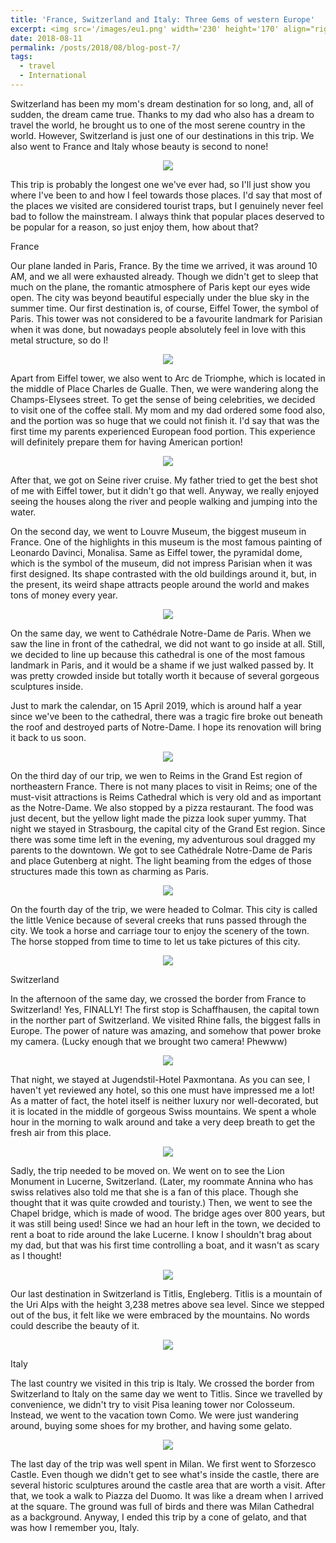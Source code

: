 ```yaml
---
title: 'France, Switzerland and Italy: Three Gems of western Europe'
excerpt: <img src='/images/eu1.png' width='230' height='170' align="right" hspace="20"> Switzerland has been my mom's dream destination for so long, and, all of sudden, the dream came true. Thanks to my dad who also has a dream to travel the world, he brought us to one of the most serene country in the world. However, Switzerland is just one of our destinations in this trip. We also went to France and Italy whose beauty is second to none! This trip is probably the longest one we've ever had, so I'll just show you where I've been to and how I feel towards those places. I'd say that most of the places we visited are considered tourist traps, but I genuinely never feel bad to follow the mainstream. I always think that popular places deserved to be popular for a reason, so just enjoy them, how about that? 
date: 2018-08-11
permalink: /posts/2018/08/blog-post-7/
tags:
  - travel
  - International
---
```



Switzerland has been my mom's dream destination for so long, and, all of sudden, the dream came true. Thanks to my dad who also has a dream to travel the world, he brought us to one of the most serene country in the world. However, Switzerland is just one of our destinations in this trip. We also went to France and Italy whose beauty is second to none! 

<p align="center">
  <img src="/images/eu1.png">
</p>

This trip is probably the longest one we've ever had, so I'll just show you where I've been to and how I feel towards those places. I'd say that most of the places we visited are considered tourist traps, but I genuinely never feel bad to follow the mainstream. I always think that popular places deserved to be popular for a reason, so just enjoy them, how about that? 

France 

Our plane landed in Paris, France. By the time we arrived, it was around 10 AM, and we all were exhausted already. Though we didn't get to sleep that much on the plane, the romantic atmosphere of Paris kept our eyes wide open. The city was beyond beautiful especially under the blue sky in the summer time. Our first destination is, of course, Eiffel Tower, the symbol of Paris. This tower was not considered to be a favourite landmark for Parisian when it was done, but nowadays people absolutely feel in love with this metal structure, so do I! 

<p align="center">
  <img src="/images/eu2.png">
</p>


Apart from Eiffel tower, we also went to Arc de Triomphe, which is located in the middle of Place Charles de Gualle. Then, we were wandering along the Champs-Elysees street. To get the sense of being celebrities, we decided to visit one of the coffee stall. My mom and my dad ordered some food also, and the portion was so huge that we could not finish it. I'd say that was the first time my parents experienced European food portion. This experience will definitely prepare them for having American portion! 

<p align="center">
  <img src="/images/eu3.png">
</p>


After that, we got on Seine river cruise. My father tried to get the best shot of me with  Eiffel tower, but it didn't go that well. Anyway, we really enjoyed seeing the houses along the river and people walking and jumping into the water. 


On the second day, we went to Louvre Museum, the biggest museum in France. One of the highlights in this museum is the most famous painting of Leonardo Davinci, Monalisa. Same as Eiffel tower, the pyramidal dome, which is the symbol of the museum, did not impress Parisian when it was first designed. Its shape contrasted with the old buildings around it, but, in the present, its weird shape attracts people around the world and makes tons of money every year. 

<p align="center">
  <img src="/images/eu4.png">
</p>


On the same day, we went to Cathédrale Notre-Dame de Paris. When we saw the line in front of the cathedral, we did not want to go inside at all. Still, we decided to line up because this cathedral is one of the most famous landmark in Paris, and it would be a shame if we just walked passed by. It was pretty crowded inside but totally worth it because of several gorgeous sculptures inside. 

Just to mark the calendar, on 15 April 2019, which is around half a year since we've been to the cathedral, there was a tragic fire broke out beneath the roof and destroyed parts of Notre-Dame. I hope its renovation will bring it back to us soon. 

<p align="center">
  <img src="/images/eu5.png">
</p>



On the third day of our trip, we wen to Reims in the Grand Est region of northeastern France. There is not many places to visit in Reims; one of the must-visit attractions is Reims Cathedral which is very old and as important as the Notre-Dame. We also stopped by a pizza restaurant. The food was just decent, but the yellow light made the pizza look super yummy. That night we stayed in Strasbourg, the capital city of the Grand Est region. Since there was some time left in the evening, my adventurous soul dragged my parents to the downtown. We got to see Cathédrale Notre-Dame de Paris and place Gutenberg at night. The light beaming from the edges of those structures made this town as charming as Paris.  


<p align="center">
  <img src="/images/eu6.png">
</p>



On the fourth day of the trip, we were headed to Colmar. This city is called the little Venice because of several creeks that runs passed through the city. We took a horse and carriage tour to enjoy the scenery of the town. The horse stopped from time to time to let us take pictures of this city. 

<p align="center">
  <img src="/images/eu7.png">
</p>


Switzerland


In the afternoon of the same day, we crossed the border from France to Switzerland! Yes, FINALLY! 
The first stop is Schaffhausen, the capital town in the norther part of Switzerland. We visited Rhine falls, the biggest falls in Europe. The power of nature was amazing, and somehow that power broke my camera. (Lucky enough that we brought two camera! Phewww) 

<p align="center">
  <img src="/images/eu8.png">
</p>


That night, we stayed at Jugendstil-Hotel Paxmontana. As you can see, I haven't yet reviewed any hotel, so this one must have impressed me a lot! As a matter of fact, the hotel itself is neither luxury nor well-decorated, but it is located in the middle of gorgeous Swiss mountains. We spent a whole hour in the morning to walk around and take a very deep breath to get the fresh air from this place.

<p align="center">
  <img src="/images/eu9.png">
</p>




Sadly, the trip needed to be moved on. We went on to see the Lion Monument in Lucerne, Switzerland. (Later, my roommate Annina who has swiss relatives also told me that she is a fan of this place. Though she thought that it was quite crowded and touristy.) Then, we went to see the Chapel bridge, which is made of wood. The bridge ages over 800 years, but it was still being used! Since we had an hour left in the town, we decided to rent a boat to ride around the lake Lucerne. I know I shouldn't brag about my dad, but that was his first time controlling a boat, and it wasn't as scary as I thought! 


<p align="center">
  <img src="/images/eu10.png">
</p>




Our last destination in Switzerland is Titlis, Engleberg. Titlis is a mountain of the Uri Alps with  the height 3,238 metres above sea level. Since we stepped out of the bus, it felt like we were embraced by the mountains. No words could describe the beauty of it. 

<p align="center">
  <img src="/images/eu11.png">
</p>


Italy 



The last country we visited in this trip is Italy. We crossed the border from Switzerland to Italy on the same day we went to Titlis. Since we travelled by convenience, we didn't try to visit Pisa leaning tower nor Colosseum. Instead, we went to the vacation town Como. We were just wandering around, buying some shoes for my brother, and having some gelato. 


<p align="center">
  <img src="/images/eu12.png">
</p>


The last day of the trip was well spent in Milan. We first went to Sforzesco Castle. Even though we didn't get to see what's inside the castle, there are several historic sculptures around the castle area that are worth a visit. After that, we took a walk to Piazza del Duomo. It was like a dream when I arrived at the square. The ground was full of birds and there was Milan Cathedral as a background. Anyway, I ended this trip by a cone of gelato, and that was how I remember you, Italy. 

